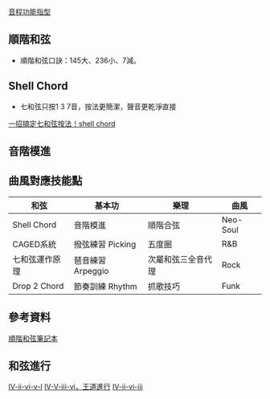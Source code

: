 [](projects\Guitar\Make-Music\assets\diatonic-chords.png)

[音程功能指型]()


## 順階和弦
- 順階和弦口訣：145大、236小、7減。


## Shell Chord
- 七和弦只按1 3 7音，按法更簡潔，聲音更乾淨直接  

[一招搞定七和弦按法！shell chord](https://youtu.be/6ubW7VOjXpU?si=m2-qS-UCLj6nST3Z)


## 音階模進


## 曲風對應技能點
|和弦|基本功|樂理|曲風|
|---|---|---|---|
|Shell Chord|音階模進|順階合弦|Neo-Soul|
|CAGED系統|撥弦練習 Picking|五度圈|R&B|
|七和弦運作原理|琶音練習 Arpeggio|次屬和弦三全音代理|Rock|
|Drop 2 Chord|節奏訓練 Rhythm|抓歌技巧|Funk|


## 參考資料
[順階和弦筆記本](https://www.threads.net/@zhe_guitar/post/C1EE9mQvdAu?xmt=AQGzyvNl-c9bbYy2-a0pJTRfVl3u5ug_gS-8fv9hSTwsoQ)  


## 和弦進行
[IV-ii-vi-v-I](https://youtu.be/S05K4VT-2b4?si=DQjh6HNw16dcnLX1)
[IV-V-iii-vi，王道進行](https://youtu.be/J-jvAqZ03GI?si=piYEnuiKGGBRNy7P)
[IV-ii-vi-iii](https://youtu.be/5FguEYZgA3Y?si=q67m_5kIyoxSvCj9)

